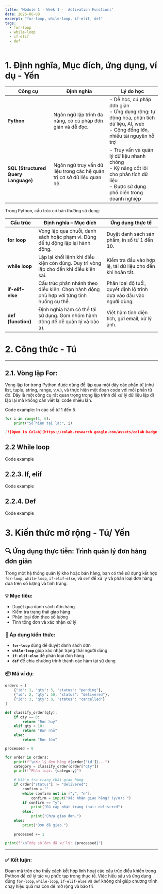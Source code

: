 ```yaml
---
title: 'Module 1 - Week 1 -  Activation Functions'
date: 2025-06-08
excerpt: "for-loop, while-loop, if-elif, def"
tags:
  - for-loop
  - while-loop
  - if-elif
  - def
---
```



# 1. Định nghĩa, Mục đích, ứng dụng, ví dụ - Yến

| Công cụ  | Định nghĩa                                                                 | Lý do học                                                                                   |
|----------|-----------------------------------------------------------------------------|---------------------------------------------------------------------------------------------|
| **Python** | Ngôn ngữ lập trình đa năng, có cú pháp đơn giản và dễ đọc.                | - Dễ học, cú pháp đơn giản<br>- Ứng dụng rộng: tự động hóa, phân tích dữ liệu, AI, web<br>- Cộng đồng lớn, nhiều tài nguyên hỗ trợ |
| **SQL (Structured Query Language)**    | Ngôn ngữ truy vấn dữ liệu trong các hệ quản trị cơ sở dữ liệu quan hệ.    | - Truy vấn và quản lý dữ liệu nhanh chóng<br>- Kỹ năng cốt lõi cho phân tích dữ liệu<br>- Được sử dụng phổ biến trong doanh nghiệp |


Trong Python, cấu trúc cơ bản thường sử dụng:

| Cấu trúc         | Định nghĩa – Mục đích                                                                 | Ứng dụng thực tế                                                   |
|------------------|----------------------------------------------------------------------------------------|----------------------------------------------------------------------|
| **for loop**     | Vòng lặp qua chuỗi, danh sách hoặc phạm vi. Dùng để tự động lặp lại hành động.         | Duyệt danh sách sản phẩm, in số từ 1 đến 10.                        |
| **while loop**   | Lặp lại khối lệnh khi điều kiện còn đúng. Duy trì vòng lặp cho đến khi điều kiện sai.  | Kiểm tra đầu vào hợp lệ, tải dữ liệu cho đến khi hoàn tất.         |
| **if-elif-else** | Cấu trúc phân nhánh theo điều kiện. Chọn hành động phù hợp với từng tình huống cụ thể. | Phân loại độ tuổi, quyết định lộ trình dựa vào đầu vào người dùng. |
| **def (function)**| Định nghĩa hàm có thể tái sử dụng. Gom nhóm hành động để dễ quản lý và bảo trì.       | Viết hàm tính diện tích, gửi email, xử lý ảnh.                      |


# 2. Công thức - Tú

---

## 2.1. Vòng lặp For:
Vòng lặp for trong Python được dùng để lặp qua một dãy các phần tử (như list, tuple, string, range, v.v.), và thực hiện một đoạn code với mỗi phần tử đó. Đây là một công cụ rất quan trọng trong lập trình để xử lý dữ liệu lặp đi lặp lại mà không cần viết lại code nhiều lần.

Code example: In các số từ 1 đến 5
```python
for i in range(1, 6):
    print("Số hiện tại là:", i)
```
```markdown
[![Open In Colab](https://colab.research.google.com/assets/colab-badge.svg)](https://colab.research.google.com/github/ten-ban/ten-repo/blob/main/file.ipynb)
```
## 2.2 While loop


Code example

## 2.2.3. If, elif

Code example

## 2.2.4. Def

Code example


# 3. Kiến thức mở rộng - Tú/ Yến

## 🔍 Ứng dụng thực tiễn: Trình quản lý đơn hàng đơn giản

Trong một hệ thống quản lý kho hoặc bán hàng, bạn có thể sử dụng kết hợp `for-loop`, `while-loop`, `if-elif-else`, và `def` để xử lý và phân loại đơn hàng dựa trên số lượng và tình trạng.

### 💡 Mục tiêu:
- Duyệt qua danh sách đơn hàng
- Kiểm tra trạng thái giao hàng
- Phân loại đơn theo số lượng
- Tính tổng đơn và xác nhận xử lý

### 🧠 Áp dụng kiến thức:
- **`for-loop`** dùng để duyệt danh sách đơn
- **`while-loop`** giúp xác nhận trạng thái người dùng
- **`if-elif-else`** để phân loại đơn hàng
- **`def`** để chia chương trình thành các hàm tái sử dụng

### 📦 Mã ví dụ:

```python
orders = [
    {"id": 1, "qty": 5, "status": "pending"},
    {"id": 2, "qty": 50, "status": "delivered"},
    {"id": 3, "qty": 0, "status": "cancelled"}
]

def classify_order(qty):
    if qty == 0:
        return "Đơn huỷ"
    elif qty < 10:
        return "Đơn nhỏ"
    else:
        return "Đơn lớn"

processed = 0

for order in orders:
    print(f"\nXử lý đơn hàng #{order['id']}...")
    category = classify_order(order["qty"])
    print(f"Phân loại: {category}")
    
    # Kiểm tra trạng thái giao hàng
    if order["status"] != "delivered":
        confirm = ""
        while confirm not in ["y", "n"]:
            confirm = input("Xác nhận giao hàng? (y/n): ")
        if confirm == "y":
            print("Đã cập nhật trạng thái: delivered")
        else:
            print("Chưa giao đơn.")
    else:
        print("Đơn đã giao.")
    
    processed += 1

print(f"\nTổng số đơn đã xử lý: {processed}")
```

---

### ✅ Kết luận:
Đoạn mã trên cho thấy cách kết hợp linh hoạt các cấu trúc điều khiển trong Python để xử lý tác vụ phức tạp trong thực tế. Việc hiểu sâu và ứng dụng đúng `for-loop`, `while-loop`, `if-elif-else` và `def` không chỉ giúp chương trình chạy hiệu quả mà còn dễ mở rộng và bảo trì.

